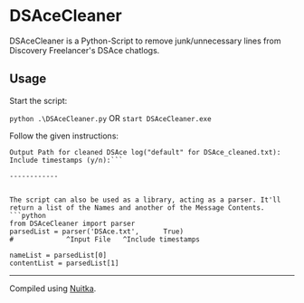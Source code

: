 # DSAceCleaner
DSAceCleaner is a Python-Script to remove junk/unnecessary lines from Discovery Freelancer's DSAce chatlogs.

## Usage
Start the script:

`python .\DSAceCleaner.py` OR `start DSAceCleaner.exe`

Follow the given instructions:

```Input Path for DSAce log file("default" for .\DSAce.txt):
Output Path for cleaned DSAce log("default" for DSAce_cleaned.txt):
Include timestamps (y/n):```

------------


The script can also be used as a library, acting as a parser. It'll return a list of the Names and another of the Message Contents.
```python
from DSAceCleaner import parser
parsedList = parser('DSAce.txt',      True)
#		      ^Input File	^Include timestamps

nameList = parsedList[0]
contentList = parsedList[1]
```

------------

Compiled using [Nuitka](https://www.nuitka.net/ "Nuitka").
